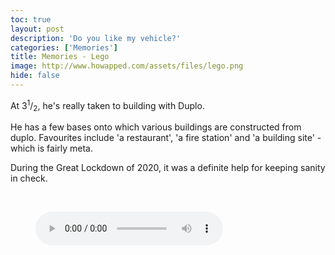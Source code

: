 ```yaml
---
toc: true
layout: post
description: 'Do you like my vehicle?'
categories: ['Memories']
title: Memories - Lego
image: http://www.howapped.com/assets/files/lego.png
hide: false
---
```


At 3<sup>1</sup>/<sub>2</sub>, he's really taken to building with Duplo.

He has a few bases onto which various buildings are constructed from duplo. Favourites include 'a restaurant', 'a fire station' and 'a building site' - which is fairly meta.

During the Great Lockdown of 2020, it was a definite help for keeping sanity in check.

<div>
<br>
<figure>
    <audio
        controls
        src="http://www.howapped.com/assets/files/2020_07_19_11_55_30_the_sound_of_joseph_playing_lego_on_a_sunday_morning.mp3">
            Your browser does not support the
            <code>audio</code> element.
    </audio>
</figure>

